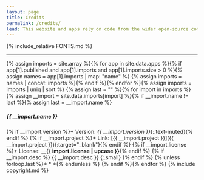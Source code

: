 ```yaml
---
layout: page
title: Credits
permalink: /credits/
lead: This website and apps rely on code from the wider open-source community. Below is a list of all __external libraries__ that are used in this site, their versions and where you can find more information. A huge debt of thanks is due to all those who work to provide the highest possible quality open-source code.
---
```

{% include_relative FONTS.md %}

- - -

{% assign imports = site.array %}{% for app in site.data.apps %}{% if app[1].published and app[1].imports and app[1].imports.size > 0 %}{% assign names = app[1].imports | map: "name" %}
{% assign imports = names | concat: imports %}{% endif %}{% endfor %}{% assign imports = imports | uniq | sort %}
{% assign last = "" %}{% for import in imports %}{% assign __import = site.data.imports[import] %}{% if __import.name != last %}{% assign last = __import.name %}
##### {{ __import.name }}
{% if __import.version %}+ Version: _{{ __import.version }}_{:.text-muted}{% endif %}
{% if __import.project %}+ Link: [{{ __import.project }}]({{ __import.project }}){:target="_blank"}{% endif %}
{% if __import.license %}+ License: __{{ __import.license | upcase }}__{% endif %}
{% if __import.desc %}
{{ __import.desc }}
{:.small}
{% endif %}
{% unless forloop.last %}* * *{% endunless %}
{% endif %}{% endfor %}
{% include copyright.md %}
